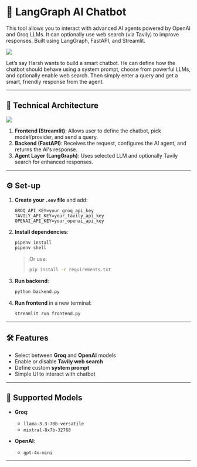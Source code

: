 # 🤖 LangGraph AI Chatbot

This tool allows you to interact with advanced AI agents powered by OpenAI and Groq LLMs. It can optionally use web search (via Tavily) to improve responses. Built using LangGraph, FastAPI, and Streamlit.

<img src="resources/chatbot_ui.jpg"/>

Let’s say Harsh wants to build a smart chatbot. He can define how the chatbot should behave using a system prompt, choose from powerful LLMs, and optionally enable web search. Then simply enter a query and get a smart, friendly response from the agent.

---

## 🧱 Technical Architecture

<img src="resources/architecture.jpg"/>

1. **Frontend (Streamlit)**: Allows user to define the chatbot, pick model/provider, and send a query.
2. **Backend (FastAPI)**: Receives the request, configures the AI agent, and returns the AI's response.
3. **Agent Layer (LangGraph)**: Uses selected LLM and optionally Tavily search for enhanced responses.

---

## ⚙️ Set-up

1. **Create your `.env` file** and add:
    ```env
    GROQ_API_KEY=your_groq_api_key
    TAVILY_API_KEY=your_tavily_api_key
    OPENAI_API_KEY=your_openai_api_key
    ```

2. **Install dependencies**:
    ```bash
    pipenv install
    pipenv shell
    ```

    > Or use:
    > ```bash
    > pip install -r requirements.txt
    > ```

3. **Run backend**:
    ```bash
    python backend.py
    ```

4. **Run frontend** in a new terminal:
    ```bash
    streamlit run frontend.py
    ```

---

## 🛠 Features

- Select between **Groq** and **OpenAI** models
- Enable or disable **Tavily web search**
- Define custom **system prompt**
- Simple UI to interact with chatbot

---

## 🧠 Supported Models

- **Groq**: 
  - `llama-3.3-70b-versatile`
  - `mixtral-8x7b-32768`
  
- **OpenAI**: 
  - `gpt-4o-mini`

---




